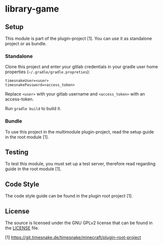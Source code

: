# library-game

## Setup

This module is part of the plugin-project [1]. You can use it as standalone project or as bundle.

### Standalone

Clone this project and enter your gitlab credentials in your gradle user home
properties (`~/.gradle/gradle.propreties`):

```
timesnakeUser=<user>
timesnakePassword=<access_token>
```

Replace `<user>` with your gitlab username and `<access_token>` with an access-token.

Run `gradle build` to build it.

### Bundle

To use this project in the multimodule plugin-project, read the setup guide in the root module [1].

## Testing

To test this module, you must set up a test server, therefore read regarding guide in the root module [1].

## Code Style

The code style guide can be found in the plugin root project [1].

## License

The source is licensed under the GNU GPLv2 license that can be found in the [LICENSE](LICENSE)
  file.

[1] https://git.timesnake.de/timesnake/minecraft/plugin-root-project